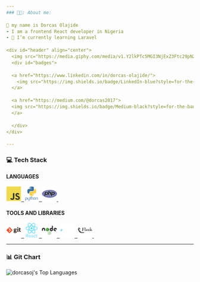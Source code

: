 ```yaml
---
### 👩‍💻: About me:

👩 my name is Dorcas Olajide
- I am a frontend React developer in Nigeria
- 🌱 I’m currently learning Laravel 

<div id="header" align="center">
  <img src="https://media.giphy.com/media/v1.Y2lkPTc5MGI3NjExZ3Ftc29pN21ncWw1YTNramE0ejRrbGdjaW9mazlyZG82a2FycjhvMSZlcD12MV9naWZzX3NlYXJjaCZjdD1n/78XCFBGOlS6keY1Bil/giphy.gif" width="200"/>
  <div id="badges">
    
  <a href="https://www.linkedin.com/in/dorcas-olajide/">
    <img src="https://img.shields.io/badge/LinkedIn-blue?style=for-the-badge&logo=linkedin&logoColor=white" />
  </a>

  <a href="https://medium.com/@dorcas2017">
  <img src="https://img.shields.io/badge/Medium-black?style=for-the-badge"/>
  </a>

  </div>
</div>

---
```

### 💻 Tech Stack

#### LANGUAGES
<div>
   <a href="https://developer.mozilla.org/en-US/docs/Web/JavaScript">
    <img src="https://github.com/devicons/devicon/blob/master/icons/javascript/javascript-original.svg" title="JavaScript" alt="JavaScript" width="40" height="40" />&nbsp;
  </a>
  <a href="https://www.python.org/">
    <img src="https://github.com/devicons/devicon/blob/master/icons/python/python-original-wordmark.svg" title="Python" alt="Python" width="40" height="40" />&nbsp;
  </a>
  
  <a href="https://www.php.net/">
    <img src="https://github.com/devicons/devicon/blob/master/icons/php/php-original.svg" title="Php" alt="Php" width="40" height="40" >&nbsp;
  </a>
 
</div>



#### TOOLS AND LIBRARIES
<div>

  <a href="https://git-scm.com/">
    <img src="https://github.com/devicons/devicon/blob/master/icons/git/git-original-wordmark.svg" title="Git"  alt="Git" width="40" height="40" >&nbsp;
  </a>

  <a href="https://react.dev/">
    <img src="https://github.com/devicons/devicon/blob/master/icons/react/react-original-wordmark.svg" title="React"  alt="React" width="40" height="40" >&nbsp;
  </a>

  <a href="https://nodejs.org/en">
    <img src="https://github.com/devicons/devicon/blob/master/icons/nodejs/nodejs-original-wordmark.svg" title="Nodejs"  alt="Nodejs" width="40" height="40" >&nbsp;
  </a>

  
  <a href="https://tailwindcss.com/">
    <img src="https://github.com/devicons/devicon/blob/master/icons/tailwindcss/tailwindcss-original-wordmark.svg" title="Tailwind"  alt="Tailwind" width="40" height="40" >&nbsp;
  </a>
  
  <a href="https://flask.palletsprojects.com/en/stable/">
    <img src="https://github.com/devicons/devicon/blob/master/icons/flask/flask-original-wordmark.svg" title="Flask"  alt="Flask" width="40" height="40">&nbsp;
  </a>
</div>

---
### 📊 Git Chart

![dorcasoj's Top Languages](https://github-readme-stats.vercel.app/api/top-langs/?username=dorcasoj&theme=vue-dark&show_icons=true&hide_border=true&layout=compact)

